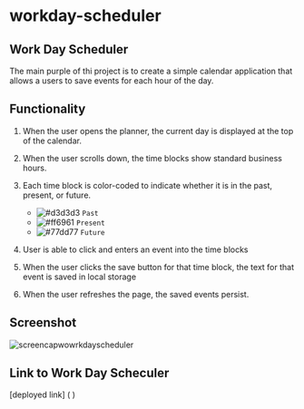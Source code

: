 # workday-scheduler

## Work Day Scheduler
The main purple of thi project is to create a simple calendar application that allows a users to save events for each hour of the day.

## Functionality
1) When the user opens the planner, the current day is displayed at the top of the calendar.
2) When the user scrolls down, the time blocks show standard business hours.
3) Each time block is color-coded to indicate whether it is in the past, present, or future.

     * ![#d3d3d3](https://via.placeholder.com/15/d3d3d3/000000?text=+) `Past` 
     * ![#ff6961](https://via.placeholder.com/15/ff6961/000000?text=+) `Present`
     * ![#77dd77](https://via.placeholder.com/15/77dd77/000000?text=+) `Future`

4) User is able to click and enters an event into the time blocks
5) When the user clicks the save button for that time block, the text for that event is saved in local storage
6) When the user refreshes the page, the saved events persist.  
 

## Screenshot
![screencapwowrkdayscheduler](https://user-images.githubusercontent.com/125234173/227833976-8ad5dd77-39ca-48fc-86d5-f0d662d9077c.png)

## Link to Work Day Scheculer
[deployed link] ( )